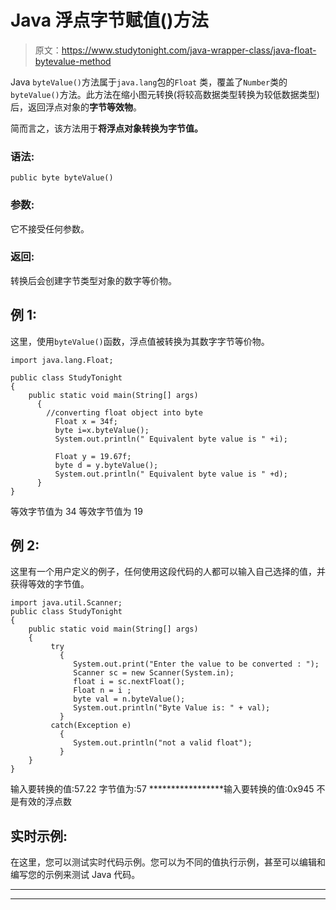 # Java 浮点字节赋值()方法

> 原文：<https://www.studytonight.com/java-wrapper-class/java-float-bytevalue-method>

Java `byteValue()`方法属于`java.lang`包的`Float` 类，覆盖了`Number`类的`byteValue()`方法。此方法在缩小图元转换(将较高数据类型转换为较低数据类型)后，返回浮点对象的**字节等效物**。

简而言之，该方法用于**将浮点对象转换为字节值。**

### 语法:

```
public byte byteValue() 
```

### 参数:

它不接受任何参数。

### 返回:

转换后会创建字节类型对象的数字等价物。

## 例 1:

这里，使用`byteValue()`函数，浮点值被转换为其数字字节等价物。

```
import java.lang.Float;

public class StudyTonight
{  
    public static void main(String[] args) 
      {  
        //converting float object into byte
          Float x = 34f;
          byte i=x.byteValue();
          System.out.println(" Equivalent byte value is " +i);

          Float y = 19.67f;  
          byte d = y.byteValue();  
          System.out.println(" Equivalent byte value is " +d);
      }  
}
```

等效字节值为 34
等效字节值为 19

## 例 2:

这里有一个用户定义的例子，任何使用这段代码的人都可以输入自己选择的值，并获得等效的字节值。

```
import java.util.Scanner;  
public class StudyTonight
{  
    public static void main(String[] args) 
    {  
         try
           {
              System.out.print("Enter the value to be converted : ");  
              Scanner sc = new Scanner(System.in);  
              float i = sc.nextFloat();  
              Float n = i ;  
              byte val = n.byteValue();  
              System.out.println("Byte Value is: " + val);  
           }
         catch(Exception e)
           {
              System.out.println("not a valid float"); 
           }
    }
}
```

输入要转换的值:57.22
字节值为:57
*****************输入要转换的值:0x945
不是有效的浮点数

## 实时示例:

在这里，您可以测试实时代码示例。您可以为不同的值执行示例，甚至可以编辑和编写您的示例来测试 Java 代码。

* * *

* * *
